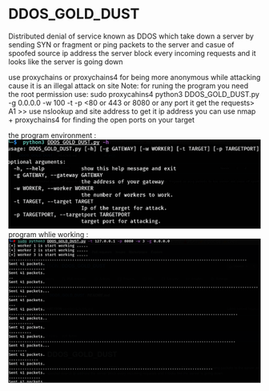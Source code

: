 # DDOS_GOLD_DUST
Distributed denial of service known as DDOS which take down a server by sending SYN or fragment or ping packets to the server and casue of spoofed source ip address the server block every incoming requests and it looks like the server is going down

use proxychains or proxychains4 for being more anonymous while attacking cause it is an illegal attack on site 
Note: for runing the program you need the root permission
use:
  sudo proxycahins4 python3 DDOS_GOLD_DUST.py -g 0.0.0.0 -w 100 -t <your target site ip address A1> -p <80 or 443 or 8080 or any port it get the requests> 
    A1 >> use nslookup and site address to get it ip address
    you can use nmap + proxychains4 for finding the open ports on your target 
    
 the program environment : 
 <img src='DDOS_GOLD_DUST.png' alt='DDOS_GOLD_DUST'>
 program whlie working : 
 <img src='DDOS_GOLD_DUST_2.png' alt='DDOS_GOLD_DUST_2'>
 
    
    
